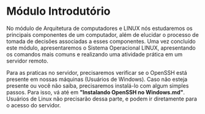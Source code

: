 # Módulo Introdutório
No módulo de Arquitetura de computadores e LINUX nós estudaremos os principais componentes de um computador, além de elucidar o processo de tomada de decisões associadas a esses componentes. Uma vez concluído este módulo, apresentaremos o Sistema Operacional LINUX, apresentando os comandos mais comuns e realizando uma atividade prática em um servidor remoto.

Para as praticas no servidor, precisaremos verificar se o OpenSSH está presente em nossas máquinas (Usuários de Windows). Caso não esteja presente ou você não saiba, precisaremos instalá-lo com algum simples passos. Para isso, vá até em **"Instalando OpenSSH no Windows.md"**. Usuários de Linux não precisarão dessa parte, e podem ir diretamente para o acesso do servidor.
